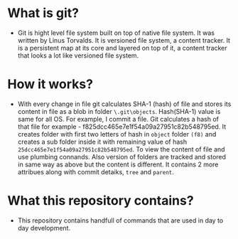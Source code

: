 # What is git?

- Git is hight level file system built on top of native file system. It was written by Linus Torvalds. It is versioned file system, a content tracker. It is a persistent map at its core and layered on top of it, a content tracker that looks a lot like versioned file system.

# How it works?

- With every change in file git calculates SHA-1 (hash) of file and stores its content in file as a blob in folder `\.git\objects`. Hash(SHA-1) value is same for all OS. For example, I commit a file. Git calculates a hash of that file for example - f825dcc465e7e1f54a09a27951c82b548795ed. It creates folder with first two letters of hash in `object` folder `(f8)` and creates a sub folder inside it with remaining value of hash `25dcc465e7e1f54a09a27951c82b548795ed`. To view the content of file and use plumbing connands. Also version of folders are tracked and stored in same way as above but the content is different. It contains 2 more attribues along with commit detaiks, `tree` and `parent`. 

# What this repository contains?
- This repository contains handfull of commands that are used in day to day development. 
